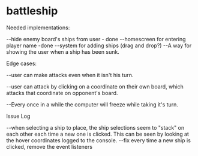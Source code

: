 # battleship

Needed implementations:

--hide enemy board's ships from user - done 
--homescreen for entering player name -done 
--system for adding ships (drag and drop?)
--A way for showing the user when a ship has been sunk.

Edge cases:

--user can make attacks even when it isn't his turn.

--user can attack by clicking on a coordinate on their own board, which attacks that coordinate on opponent's board.

--Every once in a while the computer will freeze while taking it's turn.


Issue Log

--when selecting a ship to place, the ship selections seem to "stack" on each other each time a new one is clicked. This can be seen by looking at the hover coordinates logged to the console.
    --fix
        every time a new ship is clicked, remove the event listeners


